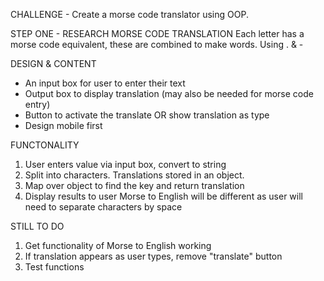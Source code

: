 CHALLENGE - Create a morse code translator using OOP.

STEP ONE - RESEARCH MORSE CODE TRANSLATION
Each letter has a morse code equivalent, these are combined to make words. Using . & -

DESIGN & CONTENT

- An input box for user to enter their text
- Output box to display translation (may also be needed for morse code entry)
- Button to activate the translate OR show translation as type
- Design mobile first

FUNCTONALITY

1. User enters value via input box, convert to string
2. Split into characters. Translations stored in an object.
3. Map over object to find the key and return translation
4. Display results to user
   Morse to English will be different as user will need to separate characters by space

STILL TO DO

1. Get functionality of Morse to English working
2. If translation appears as user types, remove "translate" button
3. Test functions
